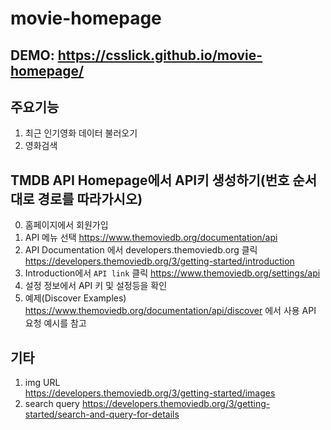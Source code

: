 # movie-homepage
## DEMO: https://csslick.github.io/movie-homepage/  

## 주요기능
1. 최근 인기영화 데이터 불러오기
2. 영화검색  

## TMDB API Homepage에서 API키 생성하기(번호 순서대로 경로를 따라가시오)
0. 홈페이지에서 회원가입
1. API 메뉴 선택 https://www.themoviedb.org/documentation/api
2. API Documentation 에서  developers.themoviedb.org 클릭  
    https://developers.themoviedb.org/3/getting-started/introduction  
3. Introduction에서  ```API link``` 클릭
    https://www.themoviedb.org/settings/api
4. 설정 정보에서 API 키 및 설정등을 확인
5. 예제(Discover Examples) https://www.themoviedb.org/documentation/api/discover 에서 사용 API 요청 예시를 참고  

## 기타
1. img URL  
  https://developers.themoviedb.org/3/getting-started/images
2. search query
  https://developers.themoviedb.org/3/getting-started/search-and-query-for-details  

